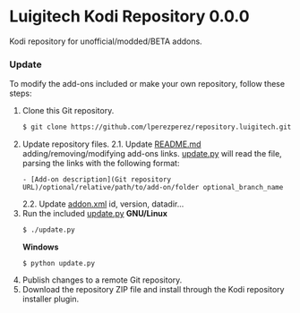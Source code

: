 # Luigitech Kodi Repository 0.0.0
Kodi repository for unofficial/modded/BETA addons.
### Update
To modify the add-ons included or make your own repository, follow these steps:
1. Clone this Git repository.
    ```bash
    $ git clone https://github.com/lperezperez/repository.luigitech.git
    ```
2. Update repository files.
    2.1. Update [README.md](https://github.com/lperezperez/repository.luigitech/blob/develop/README.md) adding/removing/modifying add-ons links. [update.py](https://github.com/lperezperez/repository.luigitech/blob/develop/update.py) will read the file, parsing the links with the following format:
    ```
    - [Add-on description](Git repository URL)/optional/relative/path/to/add-on/folder optional_branch_name
    ```
    2.2. Update [addon.xml](https://github.com/lperezperez/repository.luigitech/blob/develop/addon.xml) id, version, datadir...
3. Run the included [update.py](https://github.com/lperezperez/repository.luigitech/blob/develop/update.py)
    **GNU/Linux**
    ```bash
    $ ./update.py
    ```
    **Windows**
    ```
    $ python update.py
    ```
4. Publish changes to a remote Git repository.
5. Download the repository ZIP file and install through the Kodi repository installer plugin.
